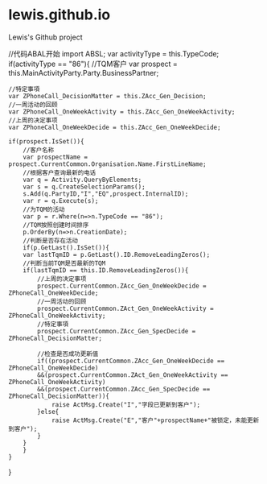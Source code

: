 # lewis.github.io
Lewis's Github project

//代码ABAL开始
import ABSL;
var activityType = this.TypeCode;
if(activityType == "86"){
	//TQM客户
	var prospect = this.MainActivityParty.Party.BusinessPartner;	

	//特定事項
	var ZPhoneCall_DecisionMatter = this.ZAcc_Gen_Decision;
	//一周活动的回顾
	var ZPhoneCall_OneWeekActivity = this.ZAcc_Gen_OneWeekActivity;
	//上周的决定事项
	var ZPhoneCall_OneWeekDecide = this.ZAcc_Gen_OneWeekDecide;

	if(prospect.IsSet()){
		//客户名称
		var prospectName = prospect.CurrentCommon.Organisation.Name.FirstLineName;
		//根据客户查询最新的电话
		var q = Activity.QueryByElements;
		var s = q.CreateSelectionParams();
		s.Add(q.PartyID,"I","EQ",prospect.InternalID);
		var r = q.Execute(s);
		//为TQM的活动
		var p = r.Where(n=>n.TypeCode == "86");
		//TQM按照创建时间排序
		p.OrderBy(n=>n.CreationDate);
		//判断是否存在活动
		if(p.GetLast().IsSet()){
		var lastTqmID = p.GetLast().ID.RemoveLeadingZeros();
		//判断当前TQM是否最新的TQM
		if(lastTqmID == this.ID.RemoveLeadingZeros()){
			//上周的决定事项
			prospect.CurrentCommon.ZAcc_Gen_OneWeekDecide = ZPhoneCall_OneWeekDecide;
			//一周活动的回顾
			prospect.CurrentCommon.ZAct_Gen_OneWeekActivity = ZPhoneCall_OneWeekActivity;
			//特定事項
			prospect.CurrentCommon.ZAcc_Gen_SpecDecide = ZPhoneCall_DecisionMatter;

			//检查是否成功更新值
			if((prospect.CurrentCommon.ZAcc_Gen_OneWeekDecide == ZPhoneCall_OneWeekDecide)
			&&(prospect.CurrentCommon.ZAct_Gen_OneWeekActivity == ZPhoneCall_OneWeekActivity)
			&&(prospect.CurrentCommon.ZAcc_Gen_SpecDecide == ZPhoneCall_DecisionMatter)){
				raise ActMsg.Create("I","字段已更新到客户");
			}else{
				raise ActMsg.Create("E","客户"+prospectName+"被锁定，未能更新到客户");				
			}
		}
		}
	}
}







